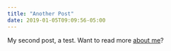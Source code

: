 ```yaml
---
title: "Another Post"
date: 2019-01-05T09:09:56-05:00
---
```


My second post, a test. Want to read more [about me](/about)?